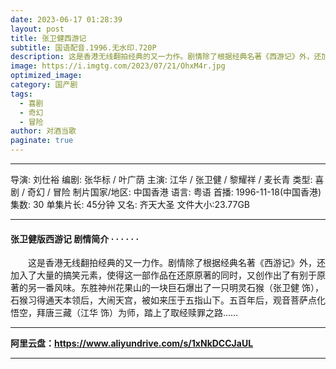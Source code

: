 ```yaml
---
date: 2023-06-17 01:28:39
layout: post
title: 张卫健西游记
subtitle: 国语配音.1996.无水印.720P 
description: 这是香港无线翻拍经典的又一力作。剧情除了根据经典名著《西游记》外，还加入了大量的搞笑元素，使得这一部作品在还原原著的同时，又创作出了有别于原著的另一番风味....
image: https://i.imgtg.com/2023/07/21/OhxM4r.jpg
optimized_image: 
category: 国产剧
tags:  
  - 喜剧
  - 奇幻
  - 冒险
author: 对酒当歌
paginate: true
---
```


---

导演: 刘仕裕
编剧: 张华标 / 叶广荫
主演: 江华 / 张卫健 / 黎耀祥 / 麦长青
类型: 喜剧 / 奇幻 / 冒险
制片国家/地区: 中国香港
语言: 粤语
首播: 1996-11-18(中国香港)
集数: 30
单集片长: 45分钟
又名: 齐天大圣
文件大小:23.77GB

---

#### 张卫健版西游记 剧情简介 · · · · · ·

　　这是香港无线翻拍经典的又一力作。剧情除了根据经典名著《西游记》外，还加入了大量的搞笑元素，使得这一部作品在还原原著的同时，又创作出了有别于原著的另一番风味。东胜神州花果山的一块巨石爆出了一只明灵石猴（张卫健 饰），石猴习得通天本领后，大闹天宫，被如来压于五指山下。五百年后，观音菩萨点化悟空，拜唐三藏（江华 饰）为师，踏上了取经赎罪之路……

---

**阿里云盘：<https://www.aliyundrive.com/s/1xNkDCCJaUL>**

---
